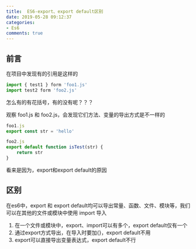 ```yaml
---
title:  ES6-export、export default区别
date: 2019-05-28 09:12:37
categories:
- Es6
comments: true
---
```


## 前言

在项目中发现有的引用是这样的

```javascript
import { test1 } form 'foo1.js'
import test2 form 'foo2.js'
```

怎么有的有花括号，有的没有呢？？？

<!-- more -->

观察 foo1.js 和 foo2.js，会发现它们方法、变量的导出方式是不一样的


```javascript
foo1.js
export const str = 'hello'

foo2.js
export default function isTest(str) {
    return str
}
```
看来是因为，export和export default的原因



## 区别

在es6中，export 和 export default均可以导出常量、函数、文件、模块等，我们可以在其他的文件或模块中使用 import 导入

1. 在一个文件或模块中，export、import可以有多个，export default仅有一个
1. 通过export方式导出，在导入时要加{}，export default不用
1. export可以直接导出变量表达式，export default不行